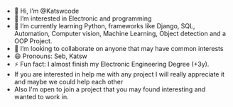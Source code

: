 - 👋 Hi, I’m @Katswcode
- 👀 I’m interested in Electronic and programming 
- 🌱 I’m currently learning Python, frameworks like Django, SQL, Automation, Computer vision, Machine Learning, Object detection and a OOP Project.
- 💞️ I’m looking to collaborate on anyone that may have common interests 
- 😄 Pronouns: Seb, Katsw
- ⚡ Fun fact: I almost finish my Electronic Engineering Degree (+3y).
-  If you are interested in help me with any project I will really appreciate it and maybe we could help each other
-  Also I'm open to join a project that you may found interesting and wanted to work in.
